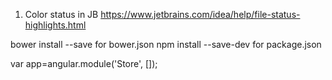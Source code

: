 1) Color status in JB https://www.jetbrains.com/idea/help/file-status-highlights.html


bower install --save for bower.json
npm install --save-dev for package.json

var app=angular.module('Store', []);